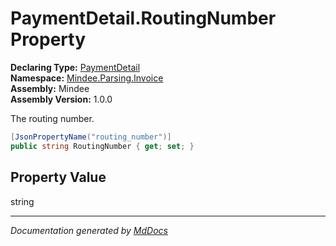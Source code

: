 ﻿<!--  
  <auto-generated>   
    The contents of this file were generated by a tool.  
    Changes to this file may be list if the file is regenerated  
  </auto-generated>   
-->

# PaymentDetail.RoutingNumber Property

**Declaring Type:** [PaymentDetail](../index.md)  
**Namespace:** [Mindee.Parsing.Invoice](../../index.md)  
**Assembly:** Mindee  
**Assembly Version:** 1.0.0

The routing number.

```csharp
[JsonPropertyName("routing_number")]
public string RoutingNumber { get; set; }
```

## Property Value

string

___

*Documentation generated by [MdDocs](https://github.com/ap0llo/mddocs)*
